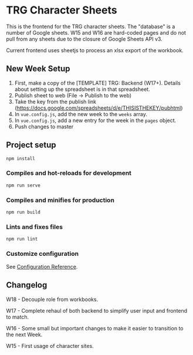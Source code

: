 # TRG Character Sheets

This is the frontend for the TRG character sheets. The "database" is a number of Google sheets. W15 and W16 are hard-coded pages and do not pull from any sheets due to the closure of Google Sheets API v3.

Current frontend uses sheetjs to process an xlsx export of the workbook.

## New Week Setup

1. First, make a copy of the \[TEMPLATE\] TRG: Backend (W17+). Details about setting up the spreadsheet is in that spreadsheet.
2. Publish sheet to web (File -> Publish to the web)
3. Take the key from the publish link (https://docs.google.com/spreadsheets/d/e/THISISTHEKEY/pubhtml)
4. In `vue.config.js`, add the new week to the `weeks` array.
5. In `vue.config.js`, add a new entry for the week in the `pages` object.
6. Push changes to master

## Project setup

```
npm install
```

### Compiles and hot-reloads for development

```
npm run serve
```

### Compiles and minifies for production

```
npm run build
```

### Lints and fixes files

```
npm run lint
```

### Customize configuration

See [Configuration Reference](https://cli.vuejs.org/config/).

## Changelog

W18 - Decouple role from workbooks.

W17 - Complete rehaul of both backend to simplify user input and frontend to match.

W16 - Some small but important changes to make it easier to transition to the next Week.

W15 - First usage of character sites.
